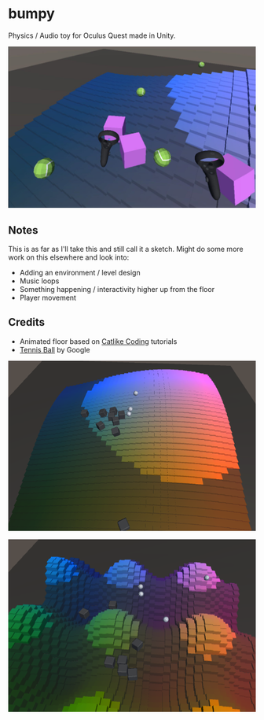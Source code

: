 # bumpy
Physics / Audio toy for Oculus Quest made in Unity.

![Screenshot](img/bumpy02.jpg)

## Notes
This is as far as I'll take this and still call it a sketch.
Might do some more work on this elsewhere and look into:
* Adding an environment / level design
* Music loops
* Something happening / interactivity higher up from the floor
* Player movement

## Credits
* Animated floor based on [Catlike Coding](https://catlikecoding.com/unity/tutorials/basics/) tutorials
* [Tennis Ball](https://poly.google.com/view/4GfrdEiEmkb) by Google

![Screenshot](img/bumpy03.png)

![Screenshot](img/bumpy04.png)

